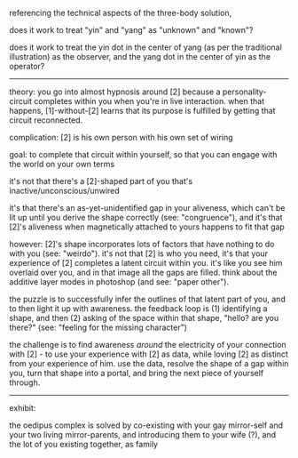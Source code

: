 referencing the technical aspects of the three-body solution,

does it work to treat "yin" and "yang" as "unknown" and "known"?

does it work to treat the yin dot in the center of yang (as per the traditional illustration) as the observer, and the yang dot in the center of yin as the operator?

---

theory: you go into almost hypnosis around [2] because a personality-circuit completes within you when you're in live interaction. when that happens, [1]-without-[2] learns that its purpose is fulfilled by getting that circuit reconnected.

complication: [2] is his own person with his own set of wiring

goal: to complete that circuit within yourself, so that you can engage with the world on your own terms

it's not that there's a [2]-shaped part of you that's inactive/unconscious/unwired

it's that there's an as-yet-unidentified gap in your aliveness, which can't be lit up until you derive the shape correctly (see: "congruence"), and it's that [2]'s aliveness when magnetically attached to yours happens to fit that gap

however: [2]'s shape incorporates lots of factors that have nothing to do with you (see: "weirdo"). it's not that [2] is who you need, it's that your experience of [2] completes a latent circuit within you. it's like you see him overlaid over you, and in that image all the gaps are filled. think about the additive layer modes in photoshop (and see: "paper other").

the puzzle is to successfully infer the outlines of that latent part of you, and to then light it up with awareness. the feedback loop is (1) identifying a shape, and then (2) asking of the space within that shape, "hello? are you there?" (see: "feeling for the missing character")

the challenge is to find awareness *around* the electricity of your connection with [2] - to use your experience with [2] as data, while loving [2] as distinct from your experience of him. use the data, resolve the shape of a gap within you, turn that shape into a portal, and bring the next piece of yourself through.

---

exhibit:

the oedipus complex is solved by co-existing with your gay mirror-self and your two living mirror-parents, and introducing them to your wife (?), and the lot of you existing together, as family

